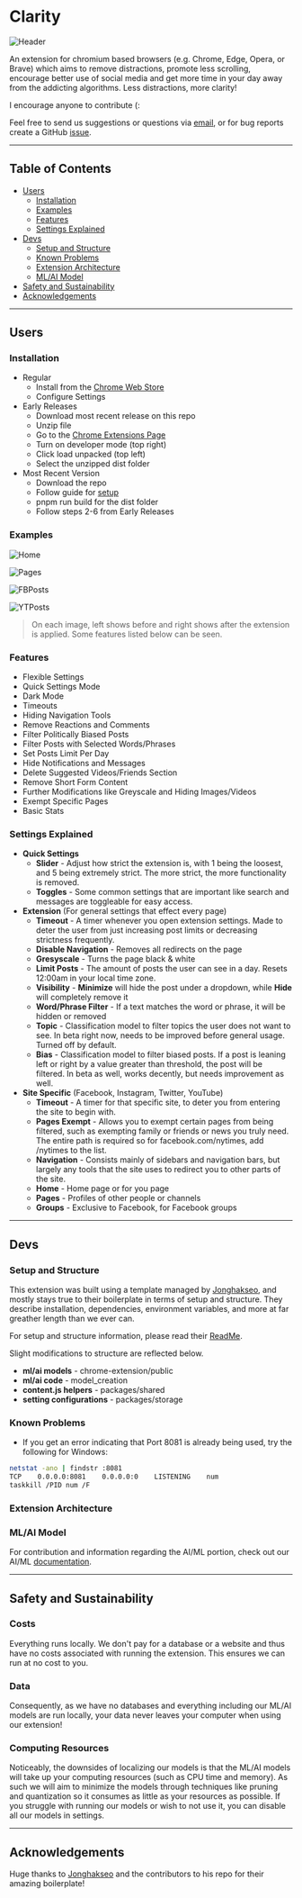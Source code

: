 # Clarity

![Header](documentation/assets/marquee-promo-tile.png)

An extension for chromium based browsers (e.g. Chrome, Edge, Opera, or Brave) which aims to remove distractions, promote less scrolling, encourage better use of social media and get more time in your day away from the addicting algorithms. Less distractions, more clarity!

I encourage anyone to contribute (:

Feel free to send us suggestions or questions via [email](theclarityextension@gmail.com), or for bug reports create a GitHub [issue](https://github.com/johnsony0/productivity-extension/issues).

---

## Table of Contents

- [Users](#users)
  - [Installation](#installation)
  - [Examples](#examples)
  - [Features](#features) 
  - [Settings Explained](#settings-explained)
- [Devs](#devs)
  - [Setup and Structure](#setup-and-structure)
  - [Known Problems](#known-problems)
  - [Extension Architecture](#extension-architecture)
  - [ML/AI Model](#mlai-model)
- [Safety and Sustainability](#safety-and-sustainability)
- [Acknowledgements](#acknowledgements)
---

## Users

### Installation
- Regular
  - Install from the [Chrome Web Store](insertlink) 
  - Configure Settings
- Early Releases
  - Download most recent release on this repo
  - Unzip file
  - Go to the [Chrome Extensions Page](chrome://extensions/)
  - Turn on developer mode (top right)
  - Click load unpacked (top left)
  - Select the unzipped dist folder
- Most Recent Version
  - Download the repo
  - Follow guide for [setup](#setup-and-structure)
  - pnpm run build for the dist folder
  - Follow steps 2-6 from Early Releases

### Examples
![Home](documentation/twt_home_before_after.png)

![Pages](documentation/fb_pages_before_after.png)

![FBPosts](documentation/fb_post_before_after.png)

![YTPosts](documentation/yt_posts_before_after.png)

> On each image, left shows before and right shows after the extension is applied. Some features listed below can be seen. 

### Features
- Flexible Settings 
- Quick Settings Mode
- Dark Mode 
- Timeouts
- Hiding Navigation Tools
- Remove Reactions and Comments
- Filter Politically Biased Posts
- Filter Posts with Selected Words/Phrases
- Set Posts Limit Per Day
- Hide Notifications and Messages
- Delete Suggested Videos/Friends Section
- Remove Short Form Content
- Further Modifications like Greyscale and Hiding Images/Videos
- Exempt Specific Pages
- Basic Stats

### Settings Explained
- **Quick Settings**
  - **Slider** - Adjust how strict the extension is, with 1 being the loosest, and 5 being extremely strict. The more strict, the more functionality is removed.
  - **Toggles** - Some common settings that are important like search and messages are toggleable for easy access.
- **Extension** (For general settings that effect every page)
  - **Timeout** - A timer whenever you open extension settings. Made to deter the user from just increasing post limits or decreasing strictness frequently.
  - **Disable Navigation** - Removes all redirects on the page
  - **Gresyscale** - Turns the page black & white
  - **Limit Posts** - The amount of posts the user can see in a day. Resets 12:00am in your local time zone.
  - **Visibility** - **Minimize** will hide the post under a dropdown, while **Hide** will completely remove it
  - **Word/Phrase Filter** - If a text matches the word or phrase, it will be hidden or removed
  - **Topic** - Classification model to filter topics the user does not want to see. In beta right now, needs to be improved before general usage. Turned off by default.
  - **Bias** - Classification model to filter biased posts. If a post is leaning left or right by a value greater than threshold, the post will be filtered. In beta as well, works decently, but needs improvement as well. 
- **Site Specific** (Facebook, Instagram, Twitter, YouTube)
  - **Timeout** - A timer for that specific site, to deter you from entering the site to begin with.
  - **Pages Exempt** - Allows you to exempt certain pages from being filtered, such as exempting family or friends or news you truly need. The entire path is required so for facebook.com/nytimes, add /nytimes to the list. 
  - **Navigation** - Consists mainly of sidebars and navigation bars, but largely any tools that the site uses to redirect you to other parts of the site.
  - **Home** - Home page or for you page
  - **Pages** - Profiles of other people or channels
  - **Groups** - Exclusive to Facebook, for Facebook groups

---

## Devs

### Setup and Structure

This extension was built using a template managed by [Jonghakseo](https://github.com/Jonghakseo/chrome-extension-boilerplate-react-vite/tree/main), and mostly stays true to their boilerplate in terms of setup and structure. They describe installation, dependencies, environment variables, and more at far greather length than we ever can.

For setup and structure information, please read their [ReadMe](https://github.com/Jonghakseo/chrome-extension-boilerplate-react-vite/tree/main?tab=readme-ov-file#installation). 

Slight modifications to structure are reflected below.


- **ml/ai models** - chrome-extension/public
- **ml/ai code** - model_creation
- **content.js helpers** - packages/shared
- **setting configurations** - packages/storage

### Known Problems

* If you get an error indicating that Port 8081 is already being used, try the following for Windows: 
```bash
netstat -ano | findstr :8081
TCP    0.0.0.0:8081    0.0.0.0:0    LISTENING    num
taskkill /PID num /F
```

### Extension Architecture

### ML/AI Model

For contribution and information regarding the AI/ML portion, check out our AI/ML [documentation](model_creation/README.md). 

---

## Safety and Sustainability

### Costs

Everything runs locally. We don't pay for a database or a website and thus have no costs associated with running the extension. This ensures we can run at no cost to you. 

### Data

Consequently, as we have no databases and everything including our ML/AI models are run locally, your data never leaves your computer when using our extension!

### Computing Resources

Noticeably, the downsides of localizing our models is that the ML/AI models will take up your computing resources (such as CPU time and memory). As such we will aim to minimize the models through techniques like pruning and quantization so it consumes as little as your resources as possible. If you struggle with running our models or wish to not use it, you can disable all our models in settings.

---

## Acknowledgements

Huge thanks to [Jonghakseo](https://github.com/Jonghakseo/chrome-extension-boilerplate-react-vite/tree/main) and the contributors to his repo for their amazing boilerplate!